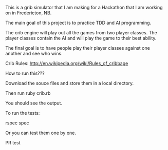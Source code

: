 This is a grib simulator that I am making for a Hackathon that I am working on in Fredericton, NB.

The main goal of this project is to practice TDD and AI programming.

The crib engine will play out all the games from two player classes. The player classes contain the AI and will play the game to their best ability.

The final goal is to have people play their player classes against one another and see who wins.

Crib Rules: http://en.wikipedia.org/wiki/Rules_of_cribbage

How to run this???

Download the souce files and store them in a local directory.

Then run ruby crib.rb

You should see the output.

To run the tests:

rspec spec

Or you can test them one by one.

PR test
